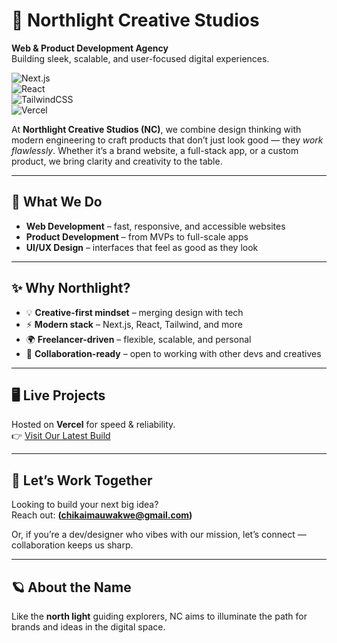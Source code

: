 # 🌌 Northlight Creative Studios

**Web & Product Development Agency**  
Building sleek, scalable, and user-focused digital experiences.  

![Next.js](https://img.shields.io/badge/Next.js-black?style=for-the-badge&logo=next.js)  
![React](https://img.shields.io/badge/React-20232a?style=for-the-badge&logo=react&logoColor=61dafb)  
![TailwindCSS](https://img.shields.io/badge/TailwindCSS-06B6D4?style=for-the-badge&logo=tailwindcss&logoColor=white)  
![Vercel](https://img.shields.io/badge/Deployed%20on-Vercel-black?style=for-the-badge&logo=vercel)  

At **Northlight Creative Studios (NC)**, we combine design thinking with modern engineering to craft products that don’t just look good — they *work flawlessly*. Whether it’s a brand website, a full-stack app, or a custom product, we bring clarity and creativity to the table.  

---

## 🚀 What We Do
- **Web Development** – fast, responsive, and accessible websites  
- **Product Development** – from MVPs to full-scale apps  
- **UI/UX Design** – interfaces that feel as good as they look  

---

## ✨ Why Northlight?
- 💡 **Creative-first mindset** – merging design with tech  
- ⚡ **Modern stack** – Next.js, React, Tailwind, and more  
- 🌍 **Freelancer-driven** – flexible, scalable, and personal  
- 🤝 **Collaboration-ready** – open to working with other devs and creatives  

---

## 🖥️ Live Projects
Hosted on **Vercel** for speed & reliability.  
👉 [Visit Our Latest Build](https://coffeely.vercel.app)  

---

## 📩 Let’s Work Together
Looking to build your next big idea?  
Reach out: **(chikaimauwakwe@gmail.com)**  

Or, if you’re a dev/designer who vibes with our mission, let’s connect — collaboration keeps us sharp.  

---

## 🪐 About the Name
Like the **north light** guiding explorers, NC aims to illuminate the path for brands and ideas in the digital space.  
